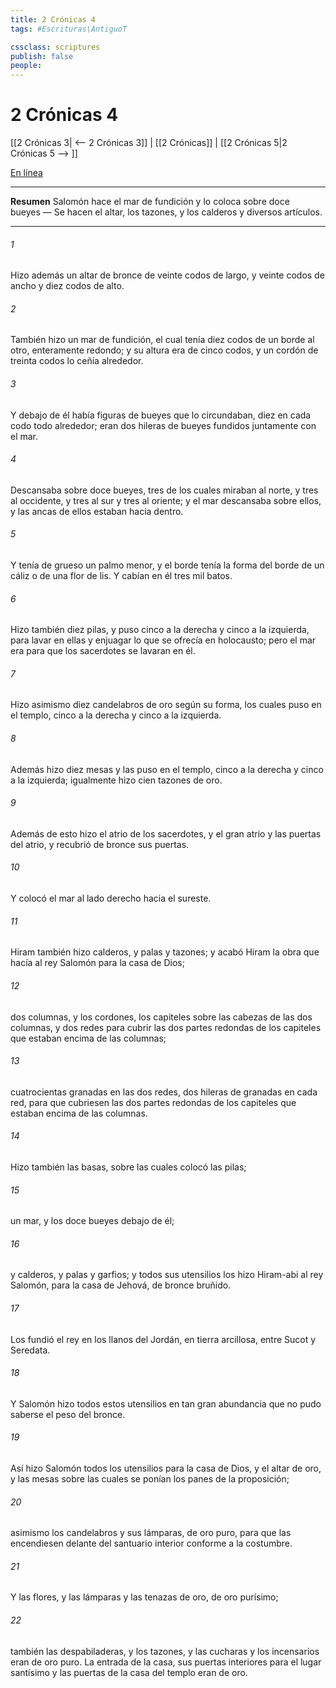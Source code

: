 ```yaml
---
title: 2 Crónicas 4
tags: #Escrituras\AntiguoT

cssclass: scriptures
publish: false
people:
---
```


# 2 Crónicas 4
[[2 Crónicas 3| <-- 2 Crónicas 3]] | [[2 Crónicas]] | [[2 Crónicas 5|2 Crónicas 5 --> ]]

[En línea](https://churchofjesuschrist.org/study/scriptures/ot/2-chr/4?lang=spa)

---
__Resumen__
Salomón hace el mar de fundición y lo coloca sobre doce bueyes — Se hacen el altar, los tazones, y los calderos y diversos artículos.

---
###### 1 
Hizo además un altar de bronce de veinte codos de largo, y veinte codos de ancho y diez codos de alto.

###### 2 
También hizo un mar de fundición, el cual tenía diez codos de un borde al otro, enteramente redondo; y su altura era de cinco codos, y un cordón de treinta codos lo ceñía alrededor.

###### 3 
Y debajo de él había figuras de bueyes que lo circundaban, diez en cada codo todo alrededor; eran dos hileras de bueyes fundidos juntamente con el mar.

###### 4 
Descansaba sobre doce bueyes, tres de los cuales miraban al norte, y tres al occidente, y tres al sur y tres al oriente; y el mar descansaba sobre ellos, y las ancas de ellos estaban hacia dentro.

###### 5 
Y tenía de grueso un palmo menor, y el borde tenía la forma del borde de un cáliz o de una flor de lis. Y cabían en él tres mil batos.

###### 6 
Hizo también diez pilas, y puso cinco a la derecha y cinco a la izquierda, para lavar en ellas y enjuagar lo que se ofrecía en holocausto; pero el mar era para que los sacerdotes se lavaran en él.

###### 7 
Hizo asimismo diez candelabros de oro según su forma, los cuales puso en el templo, cinco a la derecha y cinco a la izquierda.

###### 8 
Además hizo diez mesas y las puso en el templo, cinco a la derecha y cinco a la izquierda; igualmente hizo cien tazones de oro.

###### 9 
Además de esto hizo el atrio de los sacerdotes, y el gran atrio y las puertas del atrio, y recubrió de bronce sus puertas.

###### 10 
Y colocó el mar al lado derecho hacia el sureste.

###### 11 
Hiram también hizo calderos, y palas y tazones; y acabó Hiram la obra que hacía al rey Salomón para la casa de Dios;

###### 12 
dos columnas, y los cordones, los capiteles sobre las cabezas de las dos columnas, y dos redes para cubrir las dos partes redondas de los capiteles que estaban encima de las columnas;

###### 13 
cuatrocientas granadas en las dos redes, dos hileras de granadas en cada red, para que cubriesen las dos partes redondas de los capiteles que estaban encima de las columnas.

###### 14 
Hizo también las basas, sobre las cuales colocó las pilas;

###### 15 
un mar, y los doce bueyes debajo de él;

###### 16 
y calderos, y palas y garfios; y todos sus utensilios los hizo Hiram-abi al rey Salomón, para la casa de Jehová, de bronce bruñido.

###### 17 
Los fundió el rey en los llanos del Jordán, en tierra arcillosa, entre Sucot y Seredata.

###### 18 
Y Salomón hizo todos estos utensilios en tan gran abundancia que no pudo saberse el peso del bronce.

###### 19 
Así hizo Salomón todos los utensilios para la casa de Dios, y el altar de oro, y las mesas sobre las cuales se ponían los panes de la proposición;

###### 20 
asimismo los candelabros y sus lámparas, de oro puro, para que las encendiesen delante del santuario interior conforme a la costumbre.

###### 21 
Y las flores, y las lámparas y las tenazas  de oro, de oro purísimo;

###### 22 
también las despabiladeras, y los tazones, y las cucharas y los incensarios eran de oro puro. La entrada de la casa, sus puertas interiores para el lugar santísimo y las puertas de la casa del templo eran de oro.

